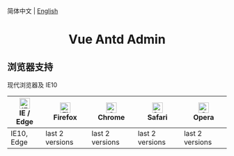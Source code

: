 简体中文 | [English](./README.en-US.md)
<h1 align="center">Vue Antd Admin</h1>

[comment]: <> (<div align="center">)
## 浏览器支持
现代浏览器及 IE10

| [<img src="https://raw.githubusercontent.com/alrra/browser-logos/master/src/edge/edge_48x48.png" alt="IE / Edge" width="24px" height="24px" />](http://godban.github.io/browsers-support-badges/)</br>IE / Edge | [<img src="https://raw.githubusercontent.com/alrra/browser-logos/master/src/firefox/firefox_48x48.png" alt="Firefox" width="24px" height="24px" />](http://godban.github.io/browsers-support-badges/)</br>Firefox | [<img src="https://raw.githubusercontent.com/alrra/browser-logos/master/src/chrome/chrome_48x48.png" alt="Chrome" width="24px" height="24px" />](http://godban.github.io/browsers-support-badges/)</br>Chrome | [<img src="https://raw.githubusercontent.com/alrra/browser-logos/master/src/safari/safari_48x48.png" alt="Safari" width="24px" height="24px" />](http://godban.github.io/browsers-support-badges/)</br>Safari | [<img src="https://raw.githubusercontent.com/alrra/browser-logos/master/src/opera/opera_48x48.png" alt="Opera" width="24px" height="24px" />](http://godban.github.io/browsers-support-badges/)</br>Opera |
| --- | --- | --- | --- | --- |
| IE10, Edge | last 2 versions | last 2 versions | last 2 versions | last 2 versions |

[comment]: <> (## 使用)

[comment]: <> (### clone)

[comment]: <> (```bash)

[comment]: <> ($ git clone https://github.com/iczer/vue-antd-admin.git)

[comment]: <> (```)

[comment]: <> (### yarn)

[comment]: <> (```bash)

[comment]: <> ($ yarn install)

[comment]: <> ($ yarn serve)

[comment]: <> (```)

[comment]: <> (### or npm)

[comment]: <> (```)

[comment]: <> ($ npm install)

[comment]: <> ($ npm run serve)

[comment]: <> (```)

[comment]: <> (更多信息参考 [使用文档]&#40;https://iczer.gitee.io/vue-antd-admin-docs&#41;)




